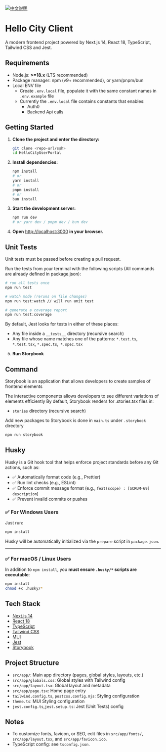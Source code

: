 [![中文说明](https://img.shields.io/badge/文档-中文-blue?style=flat-square)](./README.zh-CN.md)

# Hello City Client

A modern frontend project powered by Next.js 14, React 18, TypeScript, Tailwind CSS and Jest.

## Requirements

- Node.js: **>=18.x** (LTS recommended)
- Package manager: npm (v9+ recommended), or yarn/pnpm/bun
- Local ENV file
   - Create `.env.local` file, populate it with the same constant names in `.env.example` file
   - Currently the `.env.local` file contains constants that enables:
      - Auth0 
      - Backend Api calls

## Getting Started

1. **Clone the project and enter the directory:**

   ```bash
   git clone <repo-url/ssh>
   cd HelloCityUserPortal
   ```

2. **Install dependencies:**

   ```bash
   npm install
   # or
   yarn install
   # or
   pnpm install
   # or
   bun install
   ```

3. **Start the development server:**

   ```bash
   npm run dev
   # or yarn dev / pnpm dev / bun dev
   ```

4. **Open** [http://localhost:3000](http://localhost:3000) **in your browser.**

## Unit Tests

Unit tests must be passed before creating a pull request.

Run the tests from your terminal with the following scripts (All commands are already defined in package.json):

```bash
# run all tests once
npm run test

# watch mode (reruns on file changes)
npm run test:watch // will run unit test

# generate a coverage report
npm run test:coverage
```

By default, Jest looks for tests in either of these places:

- Any file inside a `__tests__` directory (recursive search)
- Any file whose name matches one of the patterns:
  `*.test.ts`, `*.test.tsx`, `*.spec.ts`,` *.spec.tsx`

5. **Run Storybook**

## Command

Storybook is an application that allows developers to create samples of frontend elements

The interactive components allows developers to see different variations of elements efficiently
By default, Storybook renders for .stories.tsx files in:

- `stories` directory (recursive search)

Add new packages to Storybook is done in `main.ts` under `.storybook` directory

```bash
npm run storybook
```

## Husky

Husky is a Git hook tool that helps enforce project standards before any Git actions, such as:

- ✅ Automatically format code (e.g., Prettier)
- ✅ Run lint checks (e.g., ESLint)
- ✅ Enforce commit message format (e.g., `feat(scope) : [SCRUM-69] description`)
- ✅ Prevent invalid commits or pushes

### ✅ For Windows Users

Just run:

```bash
npm install
```

Husky will be automatically initialized via the `prepare` script in `package.json`.

---

### ✅ For macOS / Linux Users

In addition to `npm install`, you **must ensure `.husky/*` scripts are executable**:

```bash
npm install
chmod +x .husky/*
```

## Tech Stack

- [Next.js 14](https://nextjs.org/)
- [React 18](https://react.dev/)
- [TypeScript](https://www.typescriptlang.org/)
- [Tailwind CSS](https://tailwindcss.com/)
- [MUI](https://mui.com/)
- [Jest](https://jestjs.io/)
- [Storybook](https://storybook.js.org/)

## Project Structure

- `src/app/`: Main app directory (pages, global styles, layouts, etc.)
- `src/app/globals.css`: Global styles with Tailwind config
- `src/app/layout.tsx`: Global layout and metadata
- `src/app/page.tsx`: Home page entry
- `tailwind.config.ts`, `postcss.config.mjs`: Styling configuration
- `theme.ts`: MUI Styling configuration
- `jest.config.ts`,`jest.setup.ts`: Jest (Unit Tests) config

## Notes

- To customize fonts, favicon, or SEO, edit files in `src/app/fonts/`, `src/app/layout.tsx`, and `src/app/favicon.ico`.
- TypeScript config: see `tsconfig.json`.

